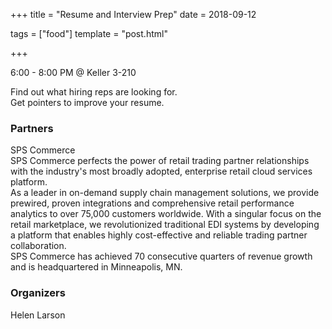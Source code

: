 +++
title = "Resume and Interview Prep"
date = 2018-09-12

tags = ["food"]
template = "post.html"

+++

6:00 - 8:00 PM @ Keller 3-210

<!-- more -->

Find out what hiring reps are looking for.  
Get pointers to improve your resume.

### Partners
SPS Commerce  
SPS Commerce perfects the power of retail trading partner relationships with the industry's most broadly adopted, enterprise retail cloud services platform.  
As a leader in on-demand supply chain management solutions, we provide prewired, proven integrations and comprehensive retail performance analytics to over 75,000 customers worldwide. 
With a singular focus on the retail marketplace, we revolutionized traditional EDI systems by developing a platform that enables highly cost-effective and reliable trading partner collaboration.  
SPS Commerce has achieved 70 consecutive quarters of revenue growth and is headquartered in Minneapolis, MN.

### Organizers
Helen Larson
 
